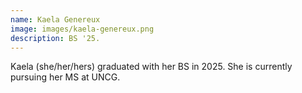 ```yaml
---
name: Kaela Genereux 
image: images/kaela-genereux.png
description: BS '25. 
---
```


Kaela (she/her/hers) graduated with her BS in 2025. She is currently pursuing her MS at UNCG.


